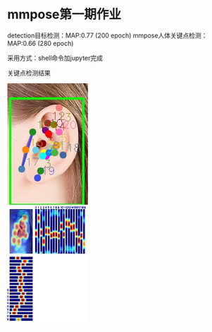 # mmpose第一期作业
detection目标检测：MAP:0.77 (200 epoch)
mmpose人体关键点检测：MAP:0.66 (280 epoch)

采用方式：shell命令加jupyter完成

关键点检测结果


![image](https://github.com/chen-del/mmpose/blob/main/test01.jpg)


